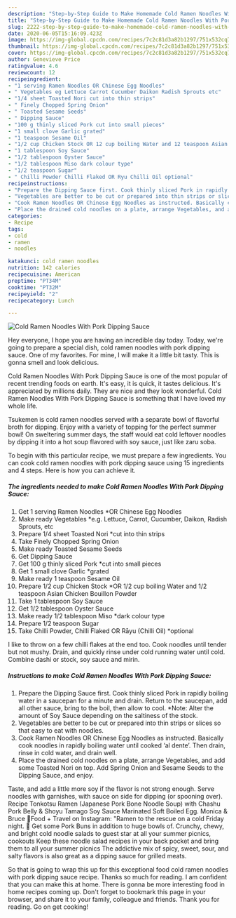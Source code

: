 ```yaml
---
description: "Step-by-Step Guide to Make Homemade Cold Ramen Noodles With Pork Dipping Sauce"
title: "Step-by-Step Guide to Make Homemade Cold Ramen Noodles With Pork Dipping Sauce"
slug: 2222-step-by-step-guide-to-make-homemade-cold-ramen-noodles-with-pork-dipping-sauce
date: 2020-06-05T15:16:09.423Z
image: https://img-global.cpcdn.com/recipes/7c2c81d3a82b1297/751x532cq70/cold-ramen-noodles-with-pork-dipping-sauce-recipe-main-photo.jpg
thumbnail: https://img-global.cpcdn.com/recipes/7c2c81d3a82b1297/751x532cq70/cold-ramen-noodles-with-pork-dipping-sauce-recipe-main-photo.jpg
cover: https://img-global.cpcdn.com/recipes/7c2c81d3a82b1297/751x532cq70/cold-ramen-noodles-with-pork-dipping-sauce-recipe-main-photo.jpg
author: Genevieve Price
ratingvalue: 4.6
reviewcount: 12
recipeingredient:
- "1 serving Ramen Noodles OR Chinese Egg Noodles"
- " Vegetables eg Lettuce Carrot Cucumber Daikon Radish Sprouts etc"
- "1/4 sheet Toasted Nori cut into thin strips"
- " Finely Chopped Spring Onion"
- " Toasted Sesame Seeds"
- " Dipping Sauce"
- "100 g thinly sliced Pork cut into small pieces"
- "1 small clove Garlic grated"
- "1 teaspoon Sesame Oil"
- "1/2 cup Chicken Stock OR 12 cup boiling Water and 12 teaspoon Asian Chicken Bouillon Powder"
- "1 tablespoon Soy Sauce"
- "1/2 tablespoon Oyster Sauce"
- "1/2 tablespoon Miso dark colour type"
- "1/2 teaspoon Sugar"
- " Chilli Powder Chilli Flaked OR Ryu Chilli Oil optional"
recipeinstructions:
- "Prepare the Dipping Sauce first. Cook thinly sliced Pork in rapidly boiling water in a saucepan for a minute and drain. Return to the saucepan, add all other sauce, bring to the boil, then allow to cool. *Note: Alter the amount of Soy Sauce depending on the saltiness of the stock."
- "Vegetables are better to be cut or prepared into thin strips or slices so that easy to eat with noodles."
- "Cook Ramen Noodles OR Chinese Egg Noodles as instructed. Basically cook noodles in rapidly boiling water until cooked ‘al dente’. Then drain, rinse in cold water, and drain well."
- "Place the drained cold noodles on a plate, arrange Vegetables, and add some Toasted Nori on top. Add Spring Onion and Sesame Seeds to the Dipping Sauce, and enjoy."
categories:
- Recipe
tags:
- cold
- ramen
- noodles

katakunci: cold ramen noodles 
nutrition: 142 calories
recipecuisine: American
preptime: "PT34M"
cooktime: "PT32M"
recipeyield: "2"
recipecategory: Lunch

---
```



![Cold Ramen Noodles With Pork Dipping Sauce](https://img-global.cpcdn.com/recipes/7c2c81d3a82b1297/751x532cq70/cold-ramen-noodles-with-pork-dipping-sauce-recipe-main-photo.jpg)

Hey everyone, I hope you are having an incredible day today. Today, we're going to prepare a special dish, cold ramen noodles with pork dipping sauce. One of my favorites. For mine, I will make it a little bit tasty. This is gonna smell and look delicious.

Cold Ramen Noodles With Pork Dipping Sauce is one of the most popular of recent trending foods on earth. It's easy, it is quick, it tastes delicious. It's appreciated by millions daily. They are nice and they look wonderful. Cold Ramen Noodles With Pork Dipping Sauce is something that I have loved my whole life.

Tsukemen is cold ramen noodles served with a separate bowl of flavorful broth for dipping. Enjoy with a variety of topping for the perfect summer bowl! On sweltering summer days, the staff would eat cold leftover noodles by dipping it into a hot soup flavored with soy sauce, just like zaru soba.


To begin with this particular recipe, we must prepare a few ingredients. You can cook cold ramen noodles with pork dipping sauce using 15 ingredients and 4 steps. Here is how you can achieve it.

<!--inarticleads1-->

##### The ingredients needed to make Cold Ramen Noodles With Pork Dipping Sauce:

1. Get 1 serving Ramen Noodles *OR Chinese Egg Noodles
1. Make ready  Vegetables *e.g. Lettuce, Carrot, Cucumber, Daikon, Radish Sprouts, etc
1. Prepare 1/4 sheet Toasted Nori *cut into thin strips
1. Take  Finely Chopped Spring Onion
1. Make ready  Toasted Sesame Seeds
1. Get  Dipping Sauce
1. Get 100 g thinly sliced Pork *cut into small pieces
1. Get 1 small clove Garlic *grated
1. Make ready 1 teaspoon Sesame Oil
1. Prepare 1/2 cup Chicken Stock *OR 1/2 cup boiling Water and 1/2 teaspoon Asian Chicken Bouillon Powder
1. Take 1 tablespoon Soy Sauce
1. Get 1/2 tablespoon Oyster Sauce
1. Make ready 1/2 tablespoon Miso *dark colour type
1. Prepare 1/2 teaspoon Sugar
1. Take  Chilli Powder, Chilli Flaked OR Rāyu (Chilli Oil) *optional


I like to throw on a few chilli flakes at the end too. Cook noodles until tender but not mushy. Drain, and quickly rinse under cold running water until cold. Combine dashi or stock, soy sauce and mirin. 

<!--inarticleads2-->

##### Instructions to make Cold Ramen Noodles With Pork Dipping Sauce:

1. Prepare the Dipping Sauce first. Cook thinly sliced Pork in rapidly boiling water in a saucepan for a minute and drain. Return to the saucepan, add all other sauce, bring to the boil, then allow to cool. *Note: Alter the amount of Soy Sauce depending on the saltiness of the stock.
1. Vegetables are better to be cut or prepared into thin strips or slices so that easy to eat with noodles.
1. Cook Ramen Noodles OR Chinese Egg Noodles as instructed. Basically cook noodles in rapidly boiling water until cooked ‘al dente’. Then drain, rinse in cold water, and drain well.
1. Place the drained cold noodles on a plate, arrange Vegetables, and add some Toasted Nori on top. Add Spring Onion and Sesame Seeds to the Dipping Sauce, and enjoy.


Taste, and add a little more soy if the flavor is not strong enough. Serve noodles with garnishes, with sauce on side for dipping (or spooning over). Recipe Tonkotsu Ramen (Japanese Pork Bone Noodle Soup) with Chashu Pork Belly &amp; Shoyu Tamago Soy Sauce Marinated Soft Boiled Egg. Monica &amp; Bruce 🍴Food + Travel on Instagram: &#34;Ramen to the rescue on a cold Friday night. 🍜 Get some Pork Buns in addition to huge bowls of. Crunchy, chewy, and bright cold noodle salads to guest star at all your summer picnics, cookouts Keep these noodle salad recipes in your back pocket and bring them to all your summer picnics The addictive mix of spicy, sweet, sour, and salty flavors is also great as a dipping sauce for grilled meats. 

So that is going to wrap this up for this exceptional food cold ramen noodles with pork dipping sauce recipe. Thanks so much for reading. I am confident that you can make this at home. There is gonna be more interesting food in home recipes coming up. Don't forget to bookmark this page in your browser, and share it to your family, colleague and friends. Thank you for reading. Go on get cooking!
